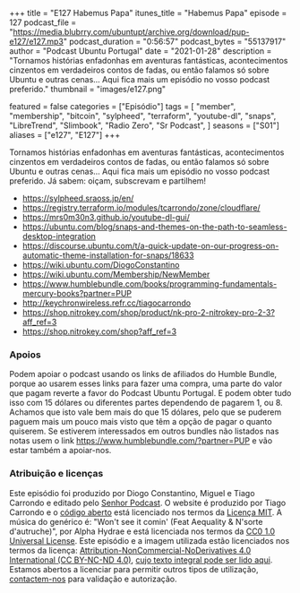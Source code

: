 +++
title = "E127 Habemus Papa"
itunes_title = "Habemus Papa"
episode = 127
podcast_file = "https://media.blubrry.com/ubuntupt/archive.org/download/pup-e127/e127.mp3"
podcast_duration = "0:56:57"
podcast_bytes = "55137917"
author = "Podcast Ubuntu Portugal"
date = "2021-01-28"
description = "Tornamos histórias enfadonhas em aventuras fantásticas, acontecimentos cinzentos em verdadeiros contos de fadas, ou então falamos só sobre Ubuntu e outras cenas… Aqui fica mais um episódio no vosso podcast preferido."
thumbnail = "images/e127.png"

featured = false
categories = ["Episódio"]
tags = [
  "member",
  "membership",
  "bitcoin",
  "sylpheed",
  "terraform",
  "youtube-dl",
  "snaps",
  "LibreTrend",
  "Slimbook",
  "Radio Zero",
  "Sr Podcast",
]
seasons = ["S01"]
aliases = ["e127", "E127"]
+++

Tornamos histórias enfadonhas em aventuras fantásticas, acontecimentos cinzentos em verdadeiros contos de fadas, ou então falamos só sobre Ubuntu e outras cenas… Aqui fica mais um episódio no vosso podcast preferido.
Já sabem: oiçam, subscrevam e partilhem!


* https://sylpheed.sraoss.jp/en/
* https://registry.terraform.io/modules/tcarrondo/zone/cloudflare/
* https://mrs0m30n3.github.io/youtube-dl-gui/
* https://ubuntu.com/blog/snaps-and-themes-on-the-path-to-seamless-desktop-integration
* https://discourse.ubuntu.com/t/a-quick-update-on-our-progress-on-automatic-theme-installation-for-snaps/18633
* https://wiki.ubuntu.com/DiogoConstantino
* https://wiki.ubuntu.com/Membership/NewMember
* https://www.humblebundle.com/books/programming-fundamentals-mercury-books?partner=PUP
* http://keychronwireless.refr.cc/tiagocarrondo
* https://shop.nitrokey.com/shop/product/nk-pro-2-nitrokey-pro-2-3?aff_ref=3
* https://shop.nitrokey.com/shop?aff_ref=3



### Apoios
Podem apoiar o podcast usando os links de afiliados do Humble Bundle, porque ao usarem esses links para fazer uma compra, uma parte do valor que pagam reverte a favor do Podcast Ubuntu Portugal.
E podem obter tudo isso com 15 dólares ou diferentes partes dependendo de pagarem 1, ou 8.
Achamos que isto vale bem mais do que 15 dólares, pelo que se puderem paguem mais um pouco mais visto que têm a opção de pagar o quanto quiserem.
Se estiverem interessados em outros bundles não listados nas notas usem o link https://www.humblebundle.com/?partner=PUP e vão estar também a apoiar-nos.

### Atribuição e licenças
Este episódio foi produzido por Diogo Constantino, Miguel e Tiago Carrondo e editado pelo [Senhor Podcast](https://senhorpodcast.pt/).
O website é produzido por Tiago Carrondo e o [código aberto](https://gitlab.com/podcastubuntuportugal/website) está licenciado nos termos da [Licença MIT](https://gitlab.com/podcastubuntuportugal/website/main/LICENSE).
A música do genérico é: "Won't see it comin' (Feat Aequality & N'sorte d'autruche)", por Alpha Hydrae e está licenciada nos termos da [CC0 1.0 Universal License](https://creativecommons.org/publicdomain/zero/1.0/).
Este episódio e a imagem utilizada estão licenciados nos termos da licença: [Attribution-NonCommercial-NoDerivatives 4.0 International (CC BY-NC-ND 4.0)](https://creativecommons.org/licenses/by-nc-nd/4.0/), [cujo texto integral pode ser lido aqui](https://creativecommons.org/licenses/by-nc-nd/4.0/legalcode). Estamos abertos a licenciar para permitir outros tipos de utilização, [contactem-nos](https://podcastubuntuportugal.org/contactos) para validação e autorização.


